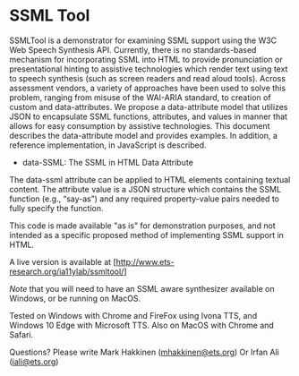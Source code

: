 # SSML Tool

SSMLTool is a demonstrator for examining SSML support using the W3C Web Speech Synthesis API. Currently, there is no standards-based mechanism for incorporating SSML into HTML to provide pronunciation or presentational hinting to assistive technologies which render text using text to speech synthesis (such as screen readers and read aloud tools). Across assessment vendors, a variety of approaches have been used to solve this problem, ranging from misuse of the WAI-ARIA standard, to creation of custom and data-attributes. We propose a data-attribute model that utilizes JSON to encapsulate SSML functions, attributes, and values in manner that allows for easy consumption by assistive technologies. This document describes the data-attribute model and provides examples. In addition, a reference implementation, in JavaScript is described.

* data-SSML: The SSML in HTML Data Attribute

The data-ssml attribute can be applied to HTML elements containing textual content. The attribute value is a JSON structure which contains the SSML function (e.g., “say-as”) and any required property-value pairs needed to fully specify the function.

This code is made available "as is" for demonstration purposes, and not intended as a specific proposed method of implementing SSML support in HTML.

A live version is available at [http://www.ets-research.org/ia11ylab/ssmltool/]

*Note* that you will need to have an SSML aware synthesizer available on Windows, or be running on MacOS.

Tested on Windows with Chrome and FireFox using Ivona TTS, and Windows 10 Edge with Microsoft TTS.  Also on MacOS with Chrome and Safari.

Questions? Please write Mark Hakkinen (mhakkinen@ets.org) Or Irfan Ali (iali@ets.org)